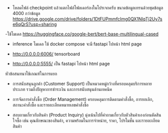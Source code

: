 
- โหลดไฟล์ checkpoint แล้วแตกไฟล์โฟลเดอร์ลงในโปรเจกครับ ขนาดข้อมูลเทรนด้วยชุดข้อมูล 4000 กว่าข้อมูล https://drive.google.com/drive/folders/1DtFUPmmfcImg0QX1NlqTj2Uy7se6qQrS?usp=sharing

-ใช้โมเดล https://huggingface.co/google-bert/bert-base-multilingual-cased

- inference โมเดล ใช้ docker compose  จะมี fastapi ไปหน้า html page

- http://0.0.0.0:6006/  tensorboard
- http://0.0.0.0:5555/ เป็น fastapi ไปหน้า html page 

หัวข้อสนทนาใช้เกณฑ์ในการแยก
- การสนับสนุนลูกค้า (Customer Support) เป็นหมวดหมู่กว้างที่ครอบคลุมบริการหลายประเภท รวมถึงปัญหาการชำระเงิน และการสนับสนุนด้านเทคนิค 

- การจัดการคำสั่งซื้อ (Order Management) ครอบคลุมการติดตามคำสั่งซื้อ, การยกเลิก, สถานะคำสั่งซื้อ และรายละเอียดหมายเลขคำสั่งซื้อ

- สอบถามเกี่ยวกับสินค้า (Product Inquiry) มุ่งเน้นไปที่คำถามเกี่ยวกับตัวสินค้าเองก่อนตัดสินใจซื้อ เช่น คุณลักษณะของสินค้า, ความพร้อมในการจำหน่าย, ราคา, โปรโมชั่น และรายละเอียดสินค้า
